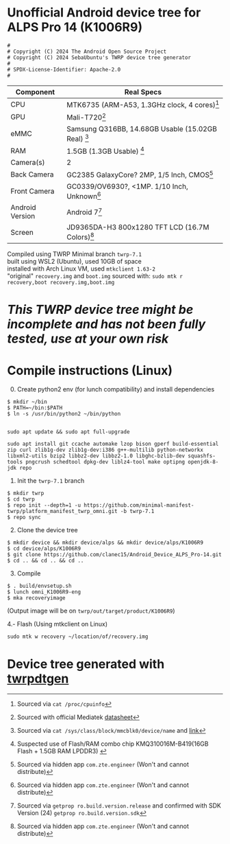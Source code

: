 # Unofficial Android device tree for ALPS Pro 14 (K1006R9)

```
#
# Copyright (C) 2024 The Android Open Source Project
# Copyright (C) 2024 SebaUbuntu's TWRP device tree generator
#
# SPDX-License-Identifier: Apache-2.0
#
```

| Component    | Real Specs |
| -------- | ------- |
| CPU  | MTK6735 (ARM-A53, 1.3GHz clock, 4 cores)[^1]     |
| GPU |  Mali-T720[^2] |
| eMMC | Samsung Q316BB, 14.68GB Usable (15.02GB Real) [^3]  |
| RAM    | 1.5GB (1.3GB Usable) [^6]    |
| Camera(s) | 2 |
| Back Camera | GC2385 GalaxyCore? 2MP, 1/5 Inch, CMOS[^5] |
| Front Camera | GC0339/OV6930?, <1MP. 1/10 Inch, Unknown[^5] |
| Android Version | Android 7[^4] |
| Screen | JD9365DA-H3 800x1280 TFT LCD (16.7M Colors)[^5]|





Compiled using TWRP Minimal branch ```twrp-7.1```\
built using WSL2 (Ubuntu), used 10GB of space \
installed with Arch Linux VM, used ```mtkclient 1.63-2``` \
"original" ```recovery.img``` and ```boot.img``` sourced with:
```sudo mtk r recovery,boot recovery.img,boot.img```

# ***This TWRP device tree might be incomplete and has not been fully tested, use at your own risk***

# Compile instructions (Linux)
0. Create python2 env (for lunch compatibility) and install dependencies
```
$ mkdir ~/bin
$ PATH=~/bin:$PATH
$ ln -s /usr/bin/python2 ~/bin/python
```

```

sudo apt update && sudo apt full-upgrade

sudo apt install git ccache automake lzop bison gperf build-essential zip curl zlib1g-dev zlib1g-dev:i386 g++-multilib python-networkx libxml2-utils bzip2 libbz2-dev libbz2-1.0 libghc-bzlib-dev squashfs-tools pngcrush schedtool dpkg-dev liblz4-tool make optipng openjdk-8-jdk repo

```


1. Init the ```twrp-7.1``` branch
```
$ mkdir twrp
$ cd twrp
$ repo init --depth=1 -u https://github.com/minimal-manifest-twrp/platform_manifest_twrp_omni.git -b twrp-7.1
$ repo sync
```

2. Clone the device tree
```
$ mkdir device && mkdir device/alps && mkdir device/alps/K1006R9
$ cd device/alps/K1006R9
$ git clone https://github.com/clanec15/Android_Device_ALPS_Pro-14.git
$ cd .. && cd .. && cd ..
```

3. Compile
```
$ . build/envsetup.sh
$ lunch omni_K1006R9-eng
$ mka recoveryimage
```
(Output image will be on ```twrp/out/target/product/K1006R9```)

4.- Flash (Using mtkclient on Linux)

```
sudo mtk w recovery ~/location/of/recovery.img
```

# Device tree generated with [twrpdtgen](https://github.com/twrpdtgen/twrpdtgen)

[^1]: Sourced via ```cat /proc/cpuinfo```
[^2]: Sourced with official Mediatek [datasheet](https://www.mediatek.com/products/smartphones-2/mt6735)
[^3]: Sourced via ```cat /sys/class/block/mmcblk0/device/name``` and [link](https://forum.gsmhosting.com/vbb/f664/g532m-boot-repair-done-again-thanks-medusa-team-2565794/)
[^4]: Sourced via ```getprop ro.build.version.release``` and confirmed with SDK Version (24) ```getprop ro.build.version.sdk```
[^5]: Sourced via hidden app ```com.zte.engineer``` (Won't and cannot distribute)
[^6]: Suspected use of Flash/RAM combo chip KMQ310016M-B419(16GB Flash + 1.5GB RAM LPDDR3) [^5]


